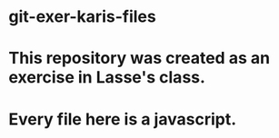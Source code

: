 # git-exer-karis-files
# This repository was created as an exercise in Lasse's class.
# Every file here is a javascript.
